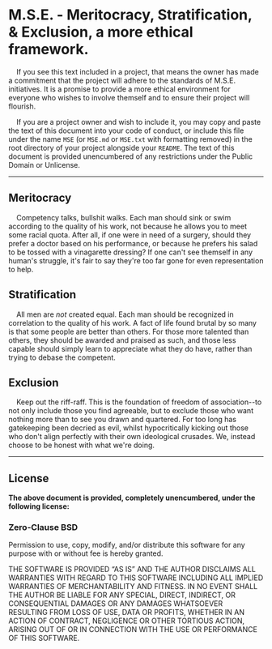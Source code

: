 # M.S.E. - Meritocracy, Stratification, & Exclusion, a more ethical framework.

    If you see this text included in a project, that means the owner has made a commitment that the project will adhere to the standards of M.S.E. initiatives. It is a promise to provide a more ethical environment for everyone who wishes to involve themself and to ensure their project will flourish. 

    If you are a project owner and wish to include it, you may copy and paste the text of this document into your code of conduct, or include this file under the name `MSE` (or `MSE.md` or `MSE.txt` with formatting removed) in the root directory of your project alongside your `README`. The text of this document is provided unencumbered of any restrictions under the Public Domain or Unlicense.

---

## Meritocracy

    Competency talks, bullshit walks. Each man should sink or swim according to the quality of his work, not because he allows you to meet some racial quota. After all, if one were in need of a surgery, should they prefer a doctor based on his performance, or because he prefers his salad to be tossed with a vinagarette dressing? If one can't see themself in any human's struggle, it's fair to say they're too far gone for even representation to help.

## Stratification

    All men are *not* created equal. Each man should be recognized in correlation to the quality of his work. A fact of life found brutal by so many is that some people are better than others. For those more talented than others, they should be awarded and praised as such, and those less capable should simply learn to appreciate what they do have, rather than trying to debase the competent.

## Exclusion

    Keep out the riff-raff. This is the foundation of freedom of association--to not only include those you find agreeable, but to exclude those who want nothing more than to see you drawn and quartered. For too long has gatekeeping been decried as evil, whilst hypocritically kicking out those who don't align perfectly with their own ideological crusades. We, instead choose to be honest with what we're doing. 

---

## License

**The above document is provided, completely unencumbered, under the following license:**

### Zero-Clause BSD

Permission to use, copy, modify, and/or distribute this software for
any purpose with or without fee is hereby granted.

THE SOFTWARE IS PROVIDED “AS IS” AND THE AUTHOR DISCLAIMS ALL
WARRANTIES WITH REGARD TO THIS SOFTWARE INCLUDING ALL IMPLIED WARRANTIES
OF MERCHANTABILITY AND FITNESS. IN NO EVENT SHALL THE AUTHOR BE LIABLE
FOR ANY SPECIAL, DIRECT, INDIRECT, OR CONSEQUENTIAL DAMAGES OR ANY
DAMAGES WHATSOEVER RESULTING FROM LOSS OF USE, DATA OR PROFITS, WHETHER IN
AN ACTION OF CONTRACT, NEGLIGENCE OR OTHER TORTIOUS ACTION, ARISING OUT
OF OR IN CONNECTION WITH THE USE OR PERFORMANCE OF THIS SOFTWARE.
